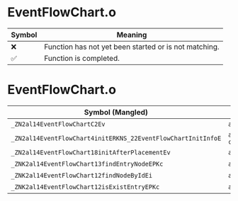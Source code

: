 # EventFlowChart.o
| Symbol | Meaning 
| ------------- | ------------- 
| :x: | Function has not yet been started or is not matching. 
| :white_check_mark: | Function is completed. 


# EventFlowChart.o
| Symbol (Mangled) | Symbol (Demangled) | Decompiled? |
| ------------- |  ------------- | ------------- |
| `_ZN2al14EventFlowChartC2Ev` | `al::EventFlowChart::EventFlowChart(void)` | :x: |
| `_ZN2al14EventFlowChart4initERKNS_22EventFlowChartInitInfoE` | `al::EventFlowChart::init(al::EventFlowChartInitInfo const&)` | :x: |
| `_ZN2al14EventFlowChart18initAfterPlacementEv` | `al::EventFlowChart::initAfterPlacement(void)` | :x: |
| `_ZNK2al14EventFlowChart13findEntryNodeEPKc` | `al::EventFlowChart::findEntryNode(char const*)const` | :x: |
| `_ZNK2al14EventFlowChart12findNodeByIdEi` | `al::EventFlowChart::findNodeById(int)const` | :x: |
| `_ZNK2al14EventFlowChart12isExistEntryEPKc` | `al::EventFlowChart::isExistEntry(char const*)const` | :x: |
